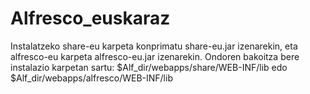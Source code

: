 # Alfresco_euskaraz
Instalatzeko share-eu karpeta konprimatu share-eu.jar izenarekin, eta alfresco-eu karpeta alfresco-eu.jar izenarekin.
Ondoren bakoitza bere instalazio karpetan sartu: $Alf_dir/webapps/share/WEB-INF/lib edo $Alf_dir/webapps/alfresco/WEB-INF/lib

